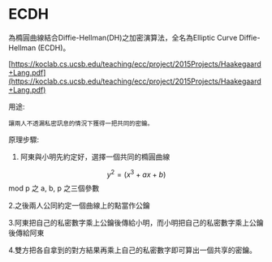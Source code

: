# ECDH

為橢圓曲線結合Diffie-Hellman\(DH\)之加密演算法，全名為Elliptic Curve Diffie-Hellman \(ECDH\)。

[https://koclab.cs.ucsb.edu/teaching/ecc/project/2015Projects/Haakegaard+Lang.pdf](https://koclab.cs.ucsb.edu/teaching/ecc/project/2015Projects/Haakegaard+Lang.pdf)

用途:

```
讓兩人不透漏私密訊息的情況下獲得一把共同的密鑰。
```

原理步驟:

1. 阿東與小明先約定好，選擇一個共同的橢圓曲線 

$$y^2 = (x^3 + ax + b)$$ mod p 之 a, b, p 之三個參數

2.之後兩人公同約定一個曲線上的點當作公鑰

3.阿東把自己的私密數字乘上公鑰後傳給小明，而小明把自己的私密數字乘上公鑰後傳給阿東

4.雙方把各自拿到的對方結果再乘上自己的私密數字即可算出一個共享的密鑰。





